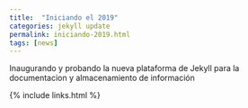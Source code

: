 ```yaml
---
title:  "Iniciando el 2019"
categories: jekyll update
permalink: iniciando-2019.html
tags: [news]
---
```


Inaugurando y probando la nueva plataforma de Jekyll para la documentacion y almacenamiento de información

{% include links.html %}
